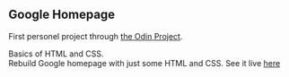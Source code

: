 ## Google Homepage

First personel project through [the Odin Project](http://www.theodinproject.com/web-development-101/html-css?ref=lnav).

Basics of HTML and CSS.<br>
Rebuild Google homepage with just some HTML and CSS.
See it live [here](http://htmlpreview.github.io/?https://github.com/florianmainguy/theodinproject/blob/master/web-development-101/google-homepage/index.html)
